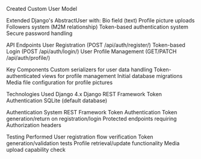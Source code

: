 Created Custom User Model 

Extended Django's AbstractUser with:
Bio field (text)
Profile picture uploads
Followers system (M2M relationship)
Token-based authentication system
Secure password handling

API Endpoints
User Registration (POST /api/auth/register/)
Token-based Login (POST /api/auth/login/)
User Profile Management (GET/PATCH /api/auth/profile/)

Key Components
Custom serializers for user data handling
Token-authenticated views for profile management
Initial database migrations
Media file configuration for profile pictures

Technologies Used
Django 4.x
Django REST Framework
Token Authentication
SQLite (default database)


Authentication System
REST Framework Token Authentication
Token generation/return on registration/login
Protected endpoints requiring Authorization headers

Testing Performed
User registration flow verification
Token generation/validation tests
Profile retrieval/update functionality
Media upload capability check
